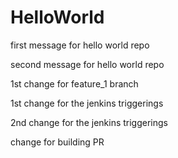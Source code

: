 # HelloWorld

first message for hello world repo

second message for hello world repo

1st change for feature_1 branch

1st change for the jenkins triggerings

2nd change for the jenkins triggerings

change for building PR